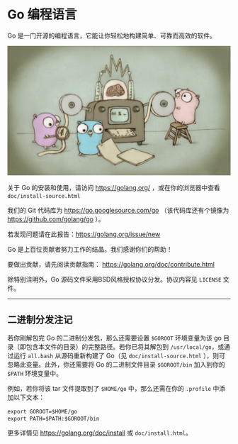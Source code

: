 # Go 编程语言

<!--
# The Go Programming Language

Go is an open source programming language that makes it easy to build simple,
reliable, and efficient software.

![Gopher image](doc/gopher/fiveyears.jpg)

For documentation about how to install and use Go,
visit https://golang.org/ or load doc/install-source.html
in your web browser.

Our canonical Git repository is located at https://go.googlesource.com/go.
(There is a mirror of the repository at https://github.com/golang/go.)

Please report issues here: https://golang.org/issue/new

Go is the work of hundreds of contributors. We appreciate your help!

To contribute, please read the contribution guidelines:
	https://golang.org/doc/contribute.html

Unless otherwise noted, the Go source files are distributed
under the BSD-style license found in the LICENSE file.
-->

Go 是一门开源的编程语言，它能让你轻松地构建简单、可靠而高效的软件。

![Gopher image](doc/gopher/fiveyears.jpg)

关于 Go 的安装和使用，请访问 https://golang.org/ ，或在你的浏览器中查看
`doc/install-source.html`

我们的 Git 代码库为 https://go.googlesource.com/go
（该代码库还有个镜像为 https://github.com/golang/go ）。

若发现问题请在此报告：https://golang.org/issue/new

Go 是上百位贡献者努力工作的结晶。我们感谢你们的帮助！

要做出贡献，请先阅读贡献指南：
	https://golang.org/doc/contribute.html

除特别注明外，Go 源码文件采用BSD风格授权协议分发。协议内容见 `LICENSE` 文件。

---

<!--
## Binary Distribution Notes

If you have just untarred a binary Go distribution, you need to set
the environment variable $GOROOT to the full path of the go
directory (the one containing this file).  You can omit the
variable if you unpack it into /usr/local/go, or if you rebuild
from sources by running all.bash (see doc/install-source.html).
You should also add the Go binary directory $GOROOT/bin
to your shell's path.

For example, if you extracted the tar file into $HOME/go, you might
put the following in your .profile:

	export GOROOT=$HOME/go
	export PATH=$PATH:$GOROOT/bin

See https://golang.org/doc/install or doc/install.html for more details.
-->

## 二进制分发注记

若你刚解包完 Go 的二进制分发包，那么还需要设置 `$GOROOT` 环境变量为该 go
目录（即包含本文件的目录）的完整路径。若你已将其解包到 `/usr/local/go`，或通过运行 `all.bash`
从源码重新构建了 Go（见 `doc/install-source.html` ），则可忽略此变量。此外，你还需要将 Go
的二进制文件目录 `$GOROOT/bin` 加入到你的 `$PATH` 环境变量中。

例如，若你将该 tar 文件提取到了 `$HOME/go` 中，那么还需在你的 `.profile` 中添加以下文本：

	export GOROOT=$HOME/go
	export PATH=$PATH:$GOROOT/bin

更多详情见 https://golang.org/doc/install 或 `doc/install.html`。
